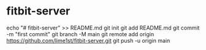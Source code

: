 # fitbit-server

echo "# fitbit-server" >> README.md
  git init
  git add README.md
  git commit -m "first commit"
  git branch -M main
  git remote add origin https://github.com/lime1st/fitbit-server.git
  git push -u origin main